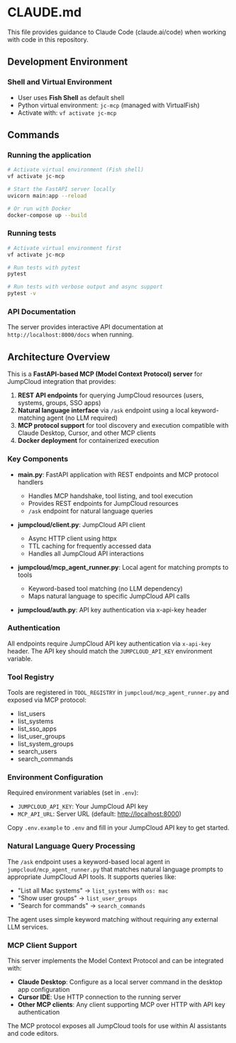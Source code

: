 # CLAUDE.md

This file provides guidance to Claude Code (claude.ai/code) when working with code in this repository.

## Development Environment

### Shell and Virtual Environment

- User uses **Fish Shell** as default shell
- Python virtual environment: `jc-mcp` (managed with VirtualFish)
- Activate with: `vf activate jc-mcp`

## Commands

### Running the application

```bash
# Activate virtual environment (Fish shell)
vf activate jc-mcp

# Start the FastAPI server locally
uvicorn main:app --reload

# Or run with Docker
docker-compose up --build
```

### Running tests

```bash
# Activate virtual environment first
vf activate jc-mcp

# Run tests with pytest
pytest

# Run tests with verbose output and async support
pytest -v
```

### API Documentation

The server provides interactive API documentation at `http://localhost:8000/docs` when running.

## Architecture Overview

This is a **FastAPI-based MCP (Model Context Protocol) server** for JumpCloud integration that provides:

1. **REST API endpoints** for querying JumpCloud resources (users, systems, groups, SSO apps)
2. **Natural language interface** via `/ask` endpoint using a local keyword-matching agent (no LLM required)
3. **MCP protocol support** for tool discovery and execution compatible with Claude Desktop, Cursor, and other MCP clients
4. **Docker deployment** for containerized execution

### Key Components

- **main.py**: FastAPI application with REST endpoints and MCP protocol handlers
  - Handles MCP handshake, tool listing, and tool execution
  - Provides REST endpoints for JumpCloud resources
  - `/ask` endpoint for natural language queries

- **jumpcloud/client.py**: JumpCloud API client
  - Async HTTP client using httpx
  - TTL caching for frequently accessed data
  - Handles all JumpCloud API interactions

- **jumpcloud/mcp_agent_runner.py**: Local agent for matching prompts to tools
  - Keyword-based tool matching (no LLM dependency)
  - Maps natural language to specific JumpCloud API calls

- **jumpcloud/auth.py**: API key authentication via x-api-key header

### Authentication

All endpoints require JumpCloud API key authentication via `x-api-key` header. The API key should match the `JUMPCLOUD_API_KEY` environment variable.

### Tool Registry

Tools are registered in `TOOL_REGISTRY` in `jumpcloud/mcp_agent_runner.py` and exposed via MCP protocol:

- list_users
- list_systems
- list_sso_apps
- list_user_groups
- list_system_groups
- search_users
- search_commands

### Environment Configuration

Required environment variables (set in `.env`):

- `JUMPCLOUD_API_KEY`: Your JumpCloud API key
- `MCP_API_URL`: Server URL (default: <http://localhost:8000>)

Copy `.env.example` to `.env` and fill in your JumpCloud API key to get started.

### Natural Language Query Processing

The `/ask` endpoint uses a keyword-based local agent in `jumpcloud/mcp_agent_runner.py` that matches natural language prompts to appropriate JumpCloud API tools. It supports queries like:

- "List all Mac systems" → `list_systems` with `os: mac`
- "Show user groups" → `list_user_groups`
- "Search for commands" → `search_commands`

The agent uses simple keyword matching without requiring any external LLM services.

### MCP Client Support

This server implements the Model Context Protocol and can be integrated with:

- **Claude Desktop**: Configure as a local server command in the desktop app configuration
- **Cursor IDE**: Use HTTP connection to the running server
- **Other MCP clients**: Any client supporting MCP over HTTP with API key authentication

The MCP protocol exposes all JumpCloud tools for use within AI assistants and code editors.
